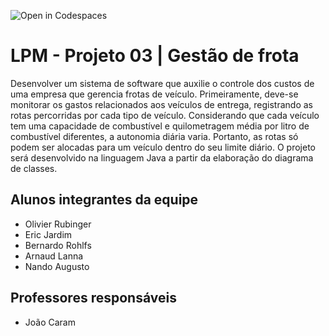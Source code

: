 ![Open in Codespaces](https://classroom.github.com/assets/open-in-codespaces-abfff4d4e15f9e1bd8274d9a39a0befe03a0632bb0f153d0ec72ff541cedbe34.svg)
# LPM - Projeto 03 | Gestão de frota
Desenvolver um sistema de software que auxilie o controle dos custos de uma empresa que 
gerencia frotas de veículo. Primeiramente, deve-se monitorar os gastos relacionados aos 
veículos de entrega, registrando as rotas percorridas por cada tipo de veículo. Considerando 
que cada veículo tem uma capacidade de combustível e quilometragem  média  por  litro  de 
combustível diferentes, a autonomia diária varia. Portanto, as rotas só podem ser alocadas 
para um veículo dentro do seu limite diário. O projeto será desenvolvido na linguagem Java a 
partir da elaboração do diagrama de classes.

## Alunos integrantes da equipe

* Olivier Rubinger
* Eric Jardim
* Bernardo Rohlfs
* Arnaud Lanna
* Nando Augusto

## Professores responsáveis

* João Caram

